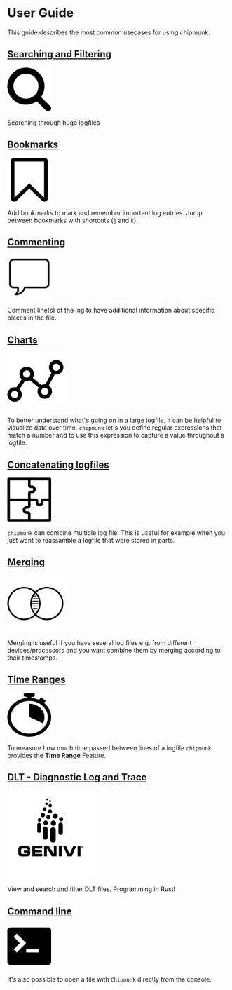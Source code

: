# User Guide

This guide describes the most common usecases for using chipmunk.

## [Searching and Filtering](searching_and_filtering)

<img src="../images/magnifying-search-lenses-tool.png" width="100" height="100">

Searching through huge logfiles

## [Bookmarks](bookmarks)

<img src="../images/bookmark_sign.png" width="100" height="100">

Add bookmarks to mark and remember important log entries. Jump between bookmarks with shortcuts (`j` and `k`).

## [Commenting](commenting)

<img src="../images/comment_sign.png" width="100" height="100">

Comment line(s) of the log to have additional information about specific places in the file.

## [Charts](charts)

![](../images/chart.png)

To better understand what's going on in a large logfile, it can be helpful to visualize data over
time. `chipmunk` let's you define regular expressions that match a number and to use this expression
to capture a value throughout a logfile.

## [Concatenating logfiles](concatenation)

<img src="../images/glue_together.png" width="100" height="100">

`chipmunk` can combine multiple log file. This is useful for example
when you just want to reassamble a logfile that were stored in parts.

## [Merging](merging) 

![](../images/intersection.png)

Merging is useful if you have several log files e.g. from different
devices/processors and you want combine them by merging according to their
timestamps.

## [Time Ranges](time_range)

<img src="../images/stopwatch_sign.png" width="100" height="100">

To measure how much time passed between lines of a logfile `chipmunk` provides the **Time Range** Feature. 

## [DLT - Diagnostic Log and Trace](dlt)

<img src="../images/dlt.png" width="200" height="200">

View and search and filter DLT files.
Programming in Rust!

## [Command line](command_line)

<img src="../images/command_line.png" width="100" height="100">

It's also possible to open a file with `Chipmunk` directly from the console.
